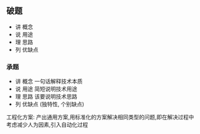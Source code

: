 ## 破题
 - 讲 概念
 - 说 用途
 - 理 思路
 - 列 优缺点

### 承题
 - 讲 概念  一句话解释技术本质
 - 说 用途  简短说明技术用途
 - 理 思路  该要说明技术思路
 - 列 优缺点  (独特性, 个别缺点)


 工程化方案:
  产出通用方案,用标准化的方案解决相同类型的问题,即在解决过程中考虑减少人为因素,引入自动化过程

  
